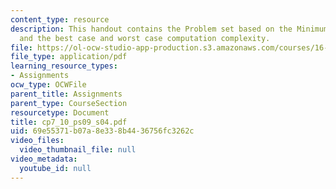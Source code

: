 ```yaml
---
content_type: resource
description: This handout contains the Problem set based on the Minimum Spanning Tree
  and the best case and worst case computation complexity.
file: https://ol-ocw-studio-app-production.s3.amazonaws.com/courses/16-01-unified-engineering-i-ii-iii-iv-fall-2005-spring-2006/69e55371b07a8e338b4436756fc3262c_cp7_10_ps09_s04.pdf
file_type: application/pdf
learning_resource_types:
- Assignments
ocw_type: OCWFile
parent_title: Assignments
parent_type: CourseSection
resourcetype: Document
title: cp7_10_ps09_s04.pdf
uid: 69e55371-b07a-8e33-8b44-36756fc3262c
video_files:
  video_thumbnail_file: null
video_metadata:
  youtube_id: null
---
```

